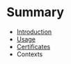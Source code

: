 # Summary

* [Introduction](README.md)
* [Usage](chapters/usage.md)
* [Certificates](chapters/certificates.md)
* Contexts

